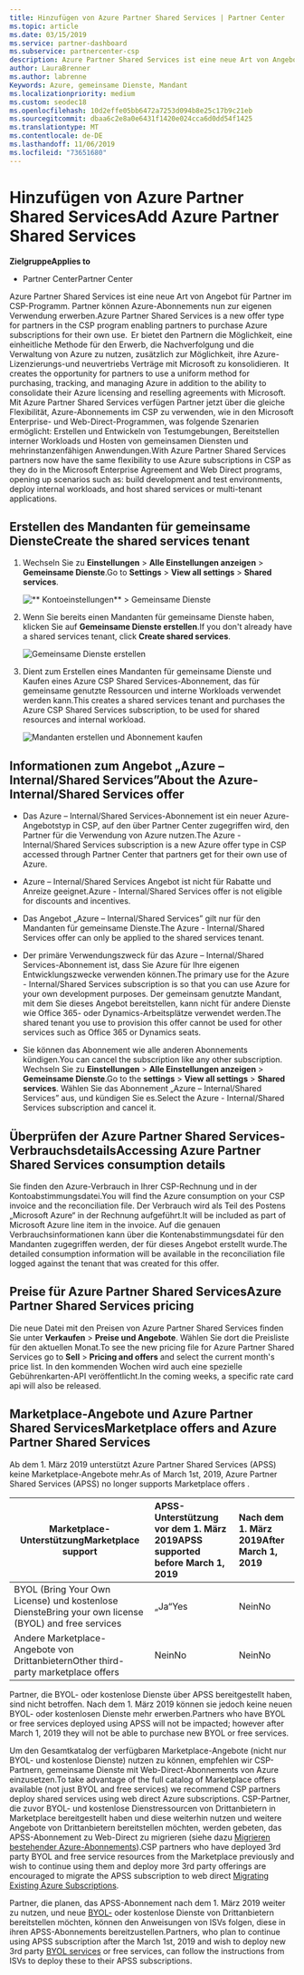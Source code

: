 ```yaml
---
title: Hinzufügen von Azure Partner Shared Services | Partner Center
ms.topic: article
ms.date: 03/15/2019
ms.service: partner-dashboard
ms.subservice: partnercenter-csp
description: Azure Partner Shared Services ist eine neue Art von Angebot für Partner im CSP-Programm. Partner können Azure-Abonnements nun zur eigenen Verwendung erwerben.
author: LauraBrenner
ms.author: labrenne
Keywords: Azure, gemeinsame Dienste, Mandant
ms.localizationpriority: medium
ms.custom: seodec18
ms.openlocfilehash: 10d2effe05bb6472a7253d094b8e25c17b9c21eb
ms.sourcegitcommit: dbaa6c2e8a0e6431f1420e024cca6d0dd54f1425
ms.translationtype: MT
ms.contentlocale: de-DE
ms.lasthandoff: 11/06/2019
ms.locfileid: "73651680"
---
```

# <a name="add-azure-partner-shared-services"></a><span data-ttu-id="256ca-104">Hinzufügen von Azure Partner Shared Services</span><span class="sxs-lookup"><span data-stu-id="256ca-104">Add Azure Partner Shared Services</span></span>

<span data-ttu-id="256ca-105">**Zielgruppe**</span><span class="sxs-lookup"><span data-stu-id="256ca-105">**Applies to**</span></span>

-  <span data-ttu-id="256ca-106">Partner Center</span><span class="sxs-lookup"><span data-stu-id="256ca-106">Partner Center</span></span>

<span data-ttu-id="256ca-107">Azure Partner Shared Services ist eine neue Art von Angebot für Partner im CSP-Programm. Partner können Azure-Abonnements nun zur eigenen Verwendung erwerben.</span><span class="sxs-lookup"><span data-stu-id="256ca-107">Azure Partner Shared Services is a new offer type for partners in the CSP program enabling partners to purchase Azure subscriptions for their own use.</span></span><span data-ttu-id="256ca-108">  Er bietet den Partnern die Möglichkeit, eine einheitliche Methode für den Erwerb, die Nachverfolgung und die Verwaltung von Azure zu nutzen, zusätzlich zur Möglichkeit, ihre Azure-Lizenzierungs-und neuvertriebs Verträge mit Microsoft zu konsolidieren.</span><span class="sxs-lookup"><span data-stu-id="256ca-108">  It creates the opportunity for partners to use a uniform method for purchasing, tracking, and managing Azure in addition to the ability to consolidate their Azure licensing and reselling agreements with Microsoft.</span></span> <span data-ttu-id="256ca-109">Mit Azure Partner Shared Services verfügen Partner jetzt über die gleiche Flexibilität, Azure-Abonnements im CSP zu verwenden, wie in den Microsoft Enterprise- und Web-Direct-Programmen, was folgende Szenarien ermöglicht: Erstellen und Entwickeln von Testumgebungen, Bereitstellen interner Workloads und Hosten von gemeinsamen Diensten und mehrinstanzenfähigen Anwendungen.</span><span class="sxs-lookup"><span data-stu-id="256ca-109">With Azure Partner Shared Services partners now have the same flexibility to use Azure subscriptions in CSP as they do in the Microsoft Enterprise Agreement and Web Direct programs, opening up scenarios such as:  build development and test environments, deploy internal workloads, and host shared services or multi-tenant applications.</span></span>  

## <a name="create-the-shared-services-tenant"></a><span data-ttu-id="256ca-110">Erstellen des Mandanten für gemeinsame Dienste</span><span class="sxs-lookup"><span data-stu-id="256ca-110">Create the shared services tenant</span></span>

1. <span data-ttu-id="256ca-111">Wechseln Sie zu **Einstellungen** > **Alle Einstellungen anzeigen** > **Gemeinsame Dienste**.</span><span class="sxs-lookup"><span data-stu-id="256ca-111">Go to **Settings** > **View all settings** > **Shared services**.</span></span>

    ![\*\* Kontoeinstellungen\*\* > **Gemeinsame Dienste**](images/sharedservices2.png)

2. <span data-ttu-id="256ca-113">Wenn Sie bereits einen Mandanten für gemeinsame Dienste haben, klicken Sie auf **Gemeinsame Dienste erstellen**.</span><span class="sxs-lookup"><span data-stu-id="256ca-113">If you don't already have a shared services tenant, click **Create shared services**.</span></span>

    ![Gemeinsame Dienste erstellen](images/sharedservices3.png)

3. <span data-ttu-id="256ca-115">Dient zum Erstellen eines Mandanten für gemeinsame Dienste und Kaufen eines Azure CSP Shared Services-Abonnement, das für gemeinsame genutzte Ressourcen und interne Workloads verwendet werden kann.</span><span class="sxs-lookup"><span data-stu-id="256ca-115">This creates a shared services tenant and purchases the Azure CSP Shared Services subscription, to be used for shared resources and internal workload.</span></span>

    ![Mandanten erstellen und Abonnement kaufen](images/sharedservices5.png)

## <a name="about-the-azure--internalshared-services-offer"></a><span data-ttu-id="256ca-117">Informationen zum Angebot „Azure – Internal/Shared Services”</span><span class="sxs-lookup"><span data-stu-id="256ca-117">About the Azure- Internal/Shared Services offer</span></span>

- <span data-ttu-id="256ca-118">Das Azure – Internal/Shared Services-Abonnement ist ein neuer Azure-Angebotstyp in CSP, auf den über Partner Center zugegriffen wird, den Partner für die Verwendung von Azure nutzen.</span><span class="sxs-lookup"><span data-stu-id="256ca-118">The Azure - Internal/Shared Services subscription is a new Azure offer type in CSP accessed through Partner Center that partners get for their own use of Azure.</span></span> 

- <span data-ttu-id="256ca-119">Azure – Internal/Shared Services Angebot ist nicht für Rabatte und Anreize geeignet.</span><span class="sxs-lookup"><span data-stu-id="256ca-119">Azure - Internal/Shared Services offer is not eligible for discounts and incentives.</span></span>

- <span data-ttu-id="256ca-120">Das Angebot „Azure – Internal/Shared Services” gilt nur für den Mandanten für gemeinsame Dienste.</span><span class="sxs-lookup"><span data-stu-id="256ca-120">The Azure - Internal/Shared Services offer can only be applied to the shared services tenant.</span></span>

- <span data-ttu-id="256ca-121">Der primäre Verwendungszweck für das Azure – Internal/Shared Services-Abonnement ist, dass Sie Azure für Ihre eigenen Entwicklungszwecke verwenden können.</span><span class="sxs-lookup"><span data-stu-id="256ca-121">The primary use for the Azure - Internal/Shared Services subscription is so that you can use Azure for your own development purposes.</span></span> <span data-ttu-id="256ca-122">Der gemeinsam genutzte Mandant, mit dem Sie dieses Angebot bereitstellen, kann nicht für andere Dienste wie Office 365- oder Dynamics-Arbeitsplätze verwendet werden.</span><span class="sxs-lookup"><span data-stu-id="256ca-122">The shared tenant you use to provision this offer cannot be used for other services such as Office 365 or Dynamics seats.</span></span> 

- <span data-ttu-id="256ca-123">Sie können das Abonnement wie alle anderen Abonnements kündigen.</span><span class="sxs-lookup"><span data-stu-id="256ca-123">You can cancel the subscription like any other subscription.</span></span> <span data-ttu-id="256ca-124">Wechseln Sie zu **Einstellungen** > **Alle Einstellungen anzeigen** > **Gemeinsame Dienste**.</span><span class="sxs-lookup"><span data-stu-id="256ca-124">Go to the **settings** > **View all settings** > **Shared services**.</span></span> <span data-ttu-id="256ca-125">Wählen Sie das Abonnement „Azure – Internal/Shared Services” aus, und kündigen Sie es.</span><span class="sxs-lookup"><span data-stu-id="256ca-125">Select the Azure - Internal/Shared Services subscription and cancel it.</span></span>

## <a name="accessing-azure-partner-shared-services-consumption-details"></a><span data-ttu-id="256ca-126">Überprüfen der Azure Partner Shared Services-Verbrauchsdetails</span><span class="sxs-lookup"><span data-stu-id="256ca-126">Accessing Azure Partner Shared Services consumption details</span></span>

<span data-ttu-id="256ca-127">Sie finden den Azure-Verbrauch in Ihrer CSP-Rechnung und in der Kontoabstimmungsdatei.</span><span class="sxs-lookup"><span data-stu-id="256ca-127">You will find the Azure consumption on your CSP invoice and the reconciliation file.</span></span> <span data-ttu-id="256ca-128">Der Verbrauch wird als Teil des Postens „Microsoft Azure“ in der Rechnung aufgeführt.</span><span class="sxs-lookup"><span data-stu-id="256ca-128">It will be included as part of Microsoft Azure line item in the invoice.</span></span> <span data-ttu-id="256ca-129">Auf die genauen Verbrauchsinformationen kann über die Kontenabstimmungsdatei für den Mandanten zugegriffen werden, der für dieses Angebot erstellt wurde.</span><span class="sxs-lookup"><span data-stu-id="256ca-129">The detailed consumption information will be available in the reconciliation file logged against the tenant that was created for this offer.</span></span> 

## <a name="azure-partner-shared-services-pricing"></a><span data-ttu-id="256ca-130">Preise für Azure Partner Shared Services</span><span class="sxs-lookup"><span data-stu-id="256ca-130">Azure Partner Shared Services pricing</span></span>

<span data-ttu-id="256ca-131">Die neue Datei mit den Preisen von Azure Partner Shared Services finden Sie unter **Verkaufen** > **Preise und Angebote**. Wählen Sie dort die Preisliste für den aktuellen Monat.</span><span class="sxs-lookup"><span data-stu-id="256ca-131">To see the new pricing file for Azure Partner Shared Services go to **Sell** > **Pricing and offers** and select the current month's price list.</span></span> <span data-ttu-id="256ca-132">In den kommenden Wochen wird auch eine spezielle Gebührenkarten-API veröffentlicht.</span><span class="sxs-lookup"><span data-stu-id="256ca-132">In the coming weeks, a specific rate card api will also be released.</span></span>

## <a name="marketplace-offers-and-azure-partner-shared-services"></a><span data-ttu-id="256ca-133">Marketplace-Angebote und Azure Partner Shared Services</span><span class="sxs-lookup"><span data-stu-id="256ca-133">Marketplace offers and Azure Partner Shared Services</span></span>

<span data-ttu-id="256ca-134">Ab dem 1. März 2019 unterstützt Azure Partner Shared Services (APSS) keine Marketplace-Angebote mehr.</span><span class="sxs-lookup"><span data-stu-id="256ca-134">As of March 1st, 2019, Azure Partner Shared Services (APSS) no longer supports Marketplace offers .</span></span>   

|<span data-ttu-id="256ca-135">**Marketplace-Unterstützung**</span><span class="sxs-lookup"><span data-stu-id="256ca-135">**Marketplace support**</span></span>   |<span data-ttu-id="256ca-136">**APSS-Unterstützung vor dem 1. März 2019**</span><span class="sxs-lookup"><span data-stu-id="256ca-136">**APSS supported before March 1, 2019**</span></span>|<span data-ttu-id="256ca-137">**Nach dem 1. März 2019**</span><span class="sxs-lookup"><span data-stu-id="256ca-137">**After March 1, 2019**</span></span>|
|---------------------------|:----------------------------|:-------------------|
|<span data-ttu-id="256ca-138">BYOL (Bring Your Own License) und kostenlose Dienste</span><span class="sxs-lookup"><span data-stu-id="256ca-138">Bring your own license (BYOL) and free services</span></span>   | <span data-ttu-id="256ca-139">„Ja“</span><span class="sxs-lookup"><span data-stu-id="256ca-139">Yes</span></span>   | <span data-ttu-id="256ca-140">Nein</span><span class="sxs-lookup"><span data-stu-id="256ca-140">No</span></span>|
|<span data-ttu-id="256ca-141">Andere Marketplace-Angebote von Drittanbietern</span><span class="sxs-lookup"><span data-stu-id="256ca-141">Other third-party marketplace offers</span></span>   | <span data-ttu-id="256ca-142">Nein</span><span class="sxs-lookup"><span data-stu-id="256ca-142">No</span></span>   |<span data-ttu-id="256ca-143">Nein</span><span class="sxs-lookup"><span data-stu-id="256ca-143">No</span></span>|


<span data-ttu-id="256ca-144">Partner, die BYOL- oder kostenlose Dienste über APSS bereitgestellt haben, sind nicht betroffen. Nach dem 1. März 2019 können sie jedoch keine neuen BYOL- oder kostenlosen Dienste mehr erwerben.</span><span class="sxs-lookup"><span data-stu-id="256ca-144">Partners who have BYOL or free services deployed using APSS will not be impacted; however after  March 1, 2019 they will not be able to purchase new BYOL or free services.</span></span> 

<span data-ttu-id="256ca-145">Um den Gesamtkatalog der verfügbaren Marketplace-Angebote (nicht nur BYOL- und kostenlose Dienste) nutzen zu können, empfehlen wir CSP-Partnern, gemeinsame Dienste mit Web-Direct-Abonnements von Azure einzusetzen.</span><span class="sxs-lookup"><span data-stu-id="256ca-145">To take advantage of the full catalog of Marketplace offers available (not just BYOL and free services) we recommend CSP partners deploy shared services using web direct Azure subscriptions.</span></span>  <span data-ttu-id="256ca-146">CSP-Partner, die zuvor BYOL- und kostenlose Dienstressourcen von Drittanbietern in Marketplace bereitgestellt haben und diese weiterhin nutzen und weitere Angebote von Drittanbietern bereitstellen möchten, werden gebeten, das APSS-Abonnement zu Web-Direct zu migrieren (siehe dazu [Migrieren bestehender Azure-Abonnements](https://docs.microsoft.com/azure/cloud-solution-provider/migration/migration#migrating-existing-azure-subscriptions)).</span><span class="sxs-lookup"><span data-stu-id="256ca-146">CSP partners who have deployed 3rd party BYOL and free service resources from the Marketplace previously and wish to continue using them and deploy more 3rd party offerings are encouraged to migrate the APSS subscription to web direct [Migrating Existing Azure Subscriptions](https://docs.microsoft.com/azure/cloud-solution-provider/migration/migration#migrating-existing-azure-subscriptions).</span></span>

<span data-ttu-id="256ca-147">Partner, die planen, das APSS-Abonnement nach dem 1. März 2019 weiter zu nutzen, und neue [BYOL-](https://azuremarketplace.microsoft.com/marketplace/apps?filters=byol) oder kostenlose Dienste von Drittanbietern bereitstellen möchten, können den Anweisungen von ISVs folgen, diese in ihren APSS-Abonnements bereitzustellen.</span><span class="sxs-lookup"><span data-stu-id="256ca-147">Partners, who plan to continue using APSS subscription after the March 1st, 2019 and wish to deploy new 3rd party [BYOL services](https://azuremarketplace.microsoft.com/marketplace/apps?filters=byol) or free services, can follow the instructions from ISVs to deploy these to their APSS subscriptions.</span></span>

